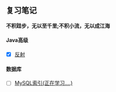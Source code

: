 ## 复习笔记

**不积跬步，无以至千里;不积小流，无以成江海**

#### Java高级

- [x] [反射](./Java高级/Java反射.md)

#### 数据库

- [ ] [MySQL索引(正在学习....)](./数据库/MySQL.md#一、索引)
